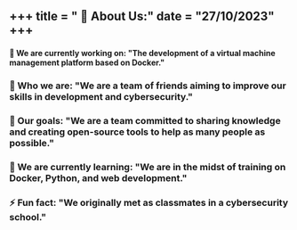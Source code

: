 +++
title = " 💫 About Us:"
date = "27/10/2023"
+++
----


#### 🔭 We are currently working on: "The development of a virtual machine management platform based on Docker."
#### <h3>👯 Who we are: "We are a team of friends aiming to improve our skills in development and cybersecurity."</h3>
#### <h3>🤝 Our goals: "We are a team committed to sharing knowledge and creating open-source tools to help as many people as possible."</h3>
#### <h3>🌱 We are currently learning: "We are in the midst of training on Docker, Python, and web development."</h3>
#### <h3>⚡ Fun fact: "We originally met as classmates in a cybersecurity school."</h3>